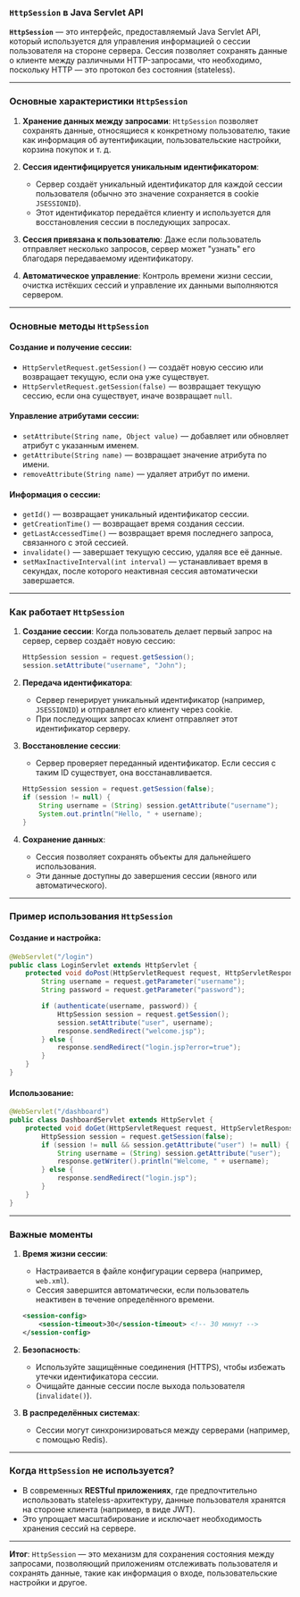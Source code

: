### **`HttpSession`** в Java Servlet API

**`HttpSession`** — это интерфейс, предоставляемый Java Servlet API, который используется для управления информацией о сессии пользователя на стороне сервера. Сессия позволяет сохранять данные о клиенте между различными HTTP-запросами, что необходимо, поскольку HTTP — это протокол без состояния (stateless).

---

### **Основные характеристики `HttpSession`**

1. **Хранение данных между запросами**: `HttpSession` позволяет сохранять данные, относящиеся к конкретному пользователю, такие как информация об аутентификации, пользовательские настройки, корзина покупок и т. д.
    
2. **Сессия идентифицируется уникальным идентификатором**:
    
    - Сервер создаёт уникальный идентификатор для каждой сессии пользователя (обычно это значение сохраняется в cookie `JSESSIONID`).
    - Этот идентификатор передаётся клиенту и используется для восстановления сессии в последующих запросах.
3. **Сессия привязана к пользователю**: Даже если пользователь отправляет несколько запросов, сервер может "узнать" его благодаря передаваемому идентификатору.
    
4. **Автоматическое управление**: Контроль времени жизни сессии, очистка истёкших сессий и управление их данными выполняются сервером.
    

---

### **Основные методы `HttpSession`**

#### Создание и получение сессии:

- `HttpServletRequest.getSession()` — создаёт новую сессию или возвращает текущую, если она уже существует.
- `HttpServletRequest.getSession(false)` — возвращает текущую сессию, если она существует, иначе возвращает `null`.

#### Управление атрибутами сессии:

- `setAttribute(String name, Object value)` — добавляет или обновляет атрибут с указанным именем.
- `getAttribute(String name)` — возвращает значение атрибута по имени.
- `removeAttribute(String name)` — удаляет атрибут по имени.

#### Информация о сессии:

- `getId()` — возвращает уникальный идентификатор сессии.
- `getCreationTime()` — возвращает время создания сессии.
- `getLastAccessedTime()` — возвращает время последнего запроса, связанного с этой сессией.
- `invalidate()` — завершает текущую сессию, удаляя все её данные.
- `setMaxInactiveInterval(int interval)` — устанавливает время в секундах, после которого неактивная сессия автоматически завершается.

---

### **Как работает `HttpSession`**

1. **Создание сессии**: Когда пользователь делает первый запрос на сервер, сервер создаёт новую сессию:
    
    ```java
    HttpSession session = request.getSession();
    session.setAttribute("username", "John");
    ```
    
2. **Передача идентификатора**:
    
    - Сервер генерирует уникальный идентификатор (например, `JSESSIONID`) и отправляет его клиенту через cookie.
    - При последующих запросах клиент отправляет этот идентификатор серверу.
3. **Восстановление сессии**:
    
    - Сервер проверяет переданный идентификатор. Если сессия с таким ID существует, она восстанавливается.
    
    ```java
    HttpSession session = request.getSession(false);
    if (session != null) {
        String username = (String) session.getAttribute("username");
        System.out.println("Hello, " + username);
    }
    ```
    
4. **Сохранение данных**:
    
    - Сессия позволяет сохранять объекты для дальнейшего использования.
    - Эти данные доступны до завершения сессии (явного или автоматического).

---

### **Пример использования `HttpSession`**

#### Создание и настройка:

```java
@WebServlet("/login")
public class LoginServlet extends HttpServlet {
    protected void doPost(HttpServletRequest request, HttpServletResponse response) throws ServletException, IOException {
        String username = request.getParameter("username");
        String password = request.getParameter("password");

        if (authenticate(username, password)) {
            HttpSession session = request.getSession();
            session.setAttribute("user", username);
            response.sendRedirect("welcome.jsp");
        } else {
            response.sendRedirect("login.jsp?error=true");
        }
    }
}
```

#### Использование:

```java
@WebServlet("/dashboard")
public class DashboardServlet extends HttpServlet {
    protected void doGet(HttpServletRequest request, HttpServletResponse response) throws ServletException, IOException {
        HttpSession session = request.getSession(false);
        if (session != null && session.getAttribute("user") != null) {
            String username = (String) session.getAttribute("user");
            response.getWriter().println("Welcome, " + username);
        } else {
            response.sendRedirect("login.jsp");
        }
    }
}
```

---

### **Важные моменты**

1. **Время жизни сессии**:
    
    - Настраивается в файле конфигурации сервера (например, `web.xml`).
    - Сессия завершится автоматически, если пользователь неактивен в течение определённого времени.
    
    ```xml
    <session-config>
        <session-timeout>30</session-timeout> <!-- 30 минут -->
    </session-config>
    ```
    
2. **Безопасность**:
    
    - Используйте защищённые соединения (HTTPS), чтобы избежать утечки идентификатора сессии.
    - Очищайте данные сессии после выхода пользователя (`invalidate()`).
3. **В распределённых системах**:
    
    - Сессии могут синхронизироваться между серверами (например, с помощью Redis).

---

### **Когда `HttpSession` не используется?**

- В современных **RESTful приложениях**, где предпочтительно использовать stateless-архитектуру, данные пользователя хранятся на стороне клиента (например, в виде JWT).
- Это упрощает масштабирование и исключает необходимость хранения сессий на сервере.

---

**Итог**: `HttpSession` — это механизм для сохранения состояния между запросами, позволяющий приложениям отслеживать пользователя и сохранять данные, такие как информация о входе, пользовательские настройки и другое.